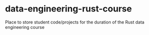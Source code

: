 # data-engineering-rust-course
Place to store student code/projects for the duration of the Rust data engineering course
